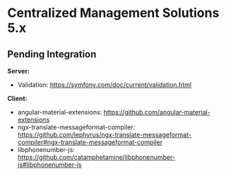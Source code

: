 # Centralized Management Solutions 5.x

## Pending Integration

**Server:**

- Validation: <https://symfony.com/doc/current/validation.html>

**Client:**

- angular-material-extensions: <https://github.com/angular-material-extensions>
- ngx-translate-messageformat-compiler: <https://github.com/lephyrus/ngx-translate-messageformat-compiler#ngx-translate-messageformat-compiler>
- libphonenumber-js: <https://github.com/catamphetamine/libphonenumber-js#libphonenumber-js>
